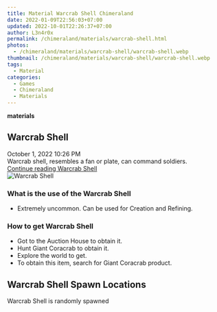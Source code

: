 ```yaml
---
title: Material Warcrab Shell Chimeraland
date: 2022-01-09T22:56:03+07:00
updated: 2022-10-01T22:26:37+07:00
author: L3n4r0x
permalink: /chimeraland/materials/warcrab-shell.html
photos:
  - /chimeraland/materials/warcrab-shell/warcrab-shell.webp
thumbnail: /chimeraland/materials/warcrab-shell/warcrab-shell.webp
tags:
  - Material
categories:
  - Games
  - Chimeraland
  - Materials
---
```


<section id="bootstrap-wrapper">
  <link
    rel="stylesheet"
    href="https://rawcdn.githack.com/dimaslanjaka/Web-Manajemen/bb6505ea081a75a7c845f65fb9d939276931c82f/css/bootstrap-4.5-wrapper.css"
  />
  <div
    class="row g-0 border rounded overflow-hidden flex-md-row mb-4 shadow-sm position-relative bg-light text-dark"
  >
    <div class="col p-4 d-flex flex-column position-static">
      <strong class="d-inline-block mb-2 text-success">materials</strong>
      <h2 class="mb-0">Warcrab Shell</h2>
      <div class="mb-1 text-muted">October 1, 2022 10:26 PM</div>
      <div class="mb-2 border p-1">
        Warcrab shell, resembles a fan or plate, can command soldiers.
      </div>
      <a
        href="/chimeraland/materials/warcrab-shell.html"
        class="stretched-link d-none"
        >Continue reading Warcrab Shell</a
      >
    </div>
    <div class="col-auto d-none d-lg-block">
      <img
        src="/chimeraland/materials/warcrab-shell/warcrab-shell.webp"
        alt="Warcrab Shell"
      />
    </div>
  </div>
  <div class="row bg-light text-dark">
    <div class="col-lg-6 col-12 mb-2">
      <div class="card">
        <div class="card-body">
          <h3 class="card-title">What is the use of the Warcrab Shell</h3>
          <div class="card-text">
            <ul>
              <li>
                Extremely uncommon. Can be used for Creation and Refining.
              </li>
            </ul>
          </div>
        </div>
      </div>
    </div>
    <div class="col-lg-6 col-12 mb-2">
      <div class="card">
        <div class="card-body">
          <h3 class="card-title">How to get Warcrab Shell</h3>
          <div class="card-text">
            <ul>
              <li>Got to the Auction House to obtain it.</li>
              <li>Hunt Giant Coracrab to obtain it.</li>
              <li>Explore the world to get.</li>
              <li>To obtain this item, search for Giant Coracrab product.</li>
            </ul>
          </div>
        </div>
      </div>
    </div>
    <div class="col-12 mb-2">
      <h2>Warcrab Shell Spawn Locations</h2>
      <p>Warcrab Shell is randomly spawned</p>
    </div>
  </div>
</section>